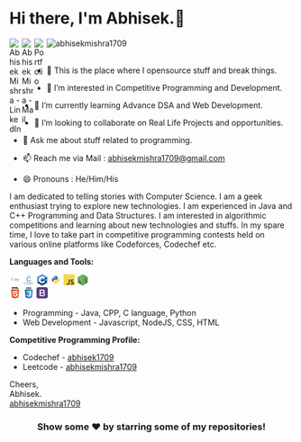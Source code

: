 
# Hi there, I'm Abhisek.👋

<a href="https://www.linkedin.com/in/abhisekmishra1709/">
  <img align="left" alt="Abhisek Mishra - LinkedIn" width="22px" src="https://cdn.jsdelivr.net/npm/simple-icons@v3/icons/linkedin.svg"/>
</a>
<a href="mailto:abhisekmishra1709@gmail.com">
  <img align="left" alt="Abhisek Mishra - Mail" width="22px" src="https://img.icons8.com/ios-glyphs/30/000000/new-post.png"/>
</a>
<a href="https://github.com/abhisekmishra1709">
  <img align="left" alt="Portfolio" width="22px" src="https://cdn.jsdelivr.net/npm/simple-icons@v3/icons/nucleo.svg"/>
</a>

<img src="https://komarev.com/ghpvc/?username=abhisekmishra1709" alt="abhisekmishra1709"/>
<br />
<br />

- 🤣 This is the place where I opensource stuff and break things. 

- 👀 I’m interested in Competitive Programming and Development.

- 🌱 I’m currently learning Advance DSA and Web Development.

- 💞️ I’m looking to collaborate on Real Life Projects and opportunities.

- 💬 Ask me about stuff related to programming.

- 📫 Reach me via Mail : abhisekmishra1709@gmail.com

- 😄 Pronouns : He/Him/His

I am dedicated to telling stories with Computer Science. I am a geek enthusiast trying to explore new technologies. I am experienced in Java and C++ Programming and Data Structures. I am interested in algorithmic competitions and learning about new technologies and stuffs. In my spare time, I love to take part in competitive programming contests held on various online platforms like Codeforces, Codechef etc.


**Languages and Tools:**

<code><img height="20" src="https://raw.githubusercontent.com/github/explore/80688e429a7d4ef2fca1e82350fe8e3517d3494d/topics/java/java.png"></code>
<code><img height="20" src="https://raw.githubusercontent.com/github/explore/80688e429a7d4ef2fca1e82350fe8e3517d3494d/topics/c/c.png"></code>
<code><img height="20" src="https://raw.githubusercontent.com/github/explore/80688e429a7d4ef2fca1e82350fe8e3517d3494d/topics/cpp/cpp.png"></code>
<code><img height="20" src="https://raw.githubusercontent.com/github/explore/80688e429a7d4ef2fca1e82350fe8e3517d3494d/topics/python/python.png"></code>
<code><img height="20" src="https://raw.githubusercontent.com/github/explore/80688e429a7d4ef2fca1e82350fe8e3517d3494d/topics/javascript/javascript.png"></code>
<code><img height="20" src="https://raw.githubusercontent.com/github/explore/80688e429a7d4ef2fca1e82350fe8e3517d3494d/topics/nodejs/nodejs.png"></code>   
<code><img height="20" src="https://raw.githubusercontent.com/github/explore/80688e429a7d4ef2fca1e82350fe8e3517d3494d/topics/html/html.png"></code>
<code><img height="20" src="https://raw.githubusercontent.com/github/explore/80688e429a7d4ef2fca1e82350fe8e3517d3494d/topics/css/css.png"></code>
<code><img height="20" src="https://raw.githubusercontent.com/github/explore/80688e429a7d4ef2fca1e82350fe8e3517d3494d/topics/bootstrap/bootstrap.png"></code>

- Programming - Java, CPP, C language, Python
- Web Development - Javascript, NodeJS, CSS, HTML

**Competitive Programming Profile:**
- Codechef - [abhisek1709](https://www.codechef.com/users/abhisek1709)
- Leetcode - [abhisekmishra1709](https://leetcode.com/abhisekmishra1709/)

Cheers,<br />
Abhisek.<br />
[abhisekmishra1709](https://github.com/abhisekmishra1709)

<div align="center">

### Show some ❤️ by starring some of my repositories!

</div>



<!---
abhisekmishra1709/abhisekmishra1709 is a ✨ special ✨ repository because its `README.md` (this file) appears on your GitHub profile.
You can click the Preview link to take a look at your changes.
--->

